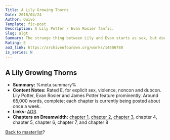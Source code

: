 ```yaml
---
Title: A Lily Growing Thorns
Date: 2018/04/24
Author: Quivo
Template: fic-post
Description: A Lily Potter / Evan Rosier fanfic.
Slug: algt
Summary: The strange thing between Lily and Evan starts as sex, but doesn't end that way. It never ends at all.
Rating: E
ao3_link: https://archiveofourown.org/works/14406780
is_series: N
---
```


## A Lily Growing Thorns 

- **Summary:** %meta.summary%
- **Content Notes:** Rated E, for explicit sex, violence, noncon and dubcon. Lily Potter, Evan Rosier and James Potter feature prominently. Around 65,000 words, complete; each chapter is currently being posted about once a week.
- **Links:** [AO3](%meta.ao3_link% "Go to A Lily Growing Thorns on AO3").
- **Chapters on Dreamwidth:** [chapter 1], [chapter 2], [chapter 3], chapter 4, chapter 5, chapter 6, chapter 7, and chapter 8  

[chapter 1]: https://quivo.dreamwidth.org/262938.html "link to chapter 1 of the story on Dreamwidth"
[chapter 2]: https://quivo.dreamwidth.org/263470.html "link to chapter 2 of the story on Dreamwidth"
[chapter 3]: https://quivo.dreamwidth.org/263939.html "link to chapter 3 of the story on Dreamwidth"

[Back to masterlist][masterlist]?

[masterlist]: %base_url%/ficlist "Go back to fic masterlist"
